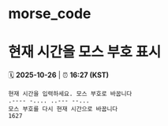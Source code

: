 # morse_code
# 현재 시간을 모스 부호 표시
<!-- MORSE_TIME_START -->
🗓️ **2025-10-26** | ⏰ **16:27 (KST)**

```
현재 시간을 입력하세요. 모스 부호로 바꿉니다
.---- -.... ..--- --...
모스 부호를 다시 현재 시간으로 바꿉니다
1627
```
<!-- MORSE_TIME_END -->
